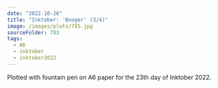 ```yaml
---
date: "2022-10-26"
title: "Inktober: 'Booger' (3/4)"
image: /images/plots/785.jpg
sourceFolder: 783
tags:
  - A6
  - inktober
  - inktober2022
---
```


Plotted with fountain pen on A6 paper for the 23th day of Inktober 2022.
